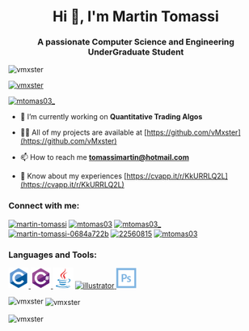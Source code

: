 <h1 align="center">Hi 👋, I'm Martin Tomassi</h1>
<h3 align="center">A passionate Computer Science and Engineering UnderGraduate Student</h3>

<p align="left"> <img src="https://komarev.com/ghpvc/?username=vmxster&label=Profile%20views&color=0e75b6&style=flat" alt="vmxster" /> </p>

<p align="left"> <a href="https://github.com/ryo-ma/github-profile-trophy"><img src="https://github-profile-trophy.vercel.app/?username=vmxster" alt="vmxster" /></a> </p>

<p align="left"> <a href="https://twitter.com/mtomas03_" target="blank"><img src="https://img.shields.io/twitter/follow/mtomas03_?logo=twitter&style=for-the-badge" alt="mtomas03_" /></a> </p>

- 🔭 I’m currently working on **Quantitative Trading Algos**

- 👨‍💻 All of my projects are available at [https://github.com/vMxster](https://github.com/vMxster)

- 📫 How to reach me **tomassimartin@hotmail.com**

- 📄 Know about my experiences [https://cvapp.it/r/KkURRLQ2L](https://cvapp.it/r/KkURRLQ2L)

<h3 align="left">Connect with me:</h3>
<p align="left">
<a href="https://codepen.io/martin-tomassi" target="blank"><img align="center" src="https://raw.githubusercontent.com/rahuldkjain/github-profile-readme-generator/master/src/images/icons/Social/codepen.svg" alt="martin-tomassi" height="30" width="40" /></a>
<a href="https://dev.to/mtomas03" target="blank"><img align="center" src="https://raw.githubusercontent.com/rahuldkjain/github-profile-readme-generator/master/src/images/icons/Social/devto.svg" alt="mtomas03" height="30" width="40" /></a>
<a href="https://twitter.com/mtomas03_" target="blank"><img align="center" src="https://raw.githubusercontent.com/rahuldkjain/github-profile-readme-generator/master/src/images/icons/Social/twitter.svg" alt="mtomas03_" height="30" width="40" /></a>
<a href="https://linkedin.com/in/martin-tomassi-0684a722b" target="blank"><img align="center" src="https://raw.githubusercontent.com/rahuldkjain/github-profile-readme-generator/master/src/images/icons/Social/linked-in-alt.svg" alt="martin-tomassi-0684a722b" height="30" width="40" /></a>
<a href="https://stackoverflow.com/users/22560815" target="blank"><img align="center" src="https://raw.githubusercontent.com/rahuldkjain/github-profile-readme-generator/master/src/images/icons/Social/stack-overflow.svg" alt="22560815" height="30" width="40" /></a>
<a href="https://codesandbox.com/mtomas03" target="blank"><img align="center" src="https://raw.githubusercontent.com/rahuldkjain/github-profile-readme-generator/master/src/images/icons/Social/codesandbox.svg" alt="mtomas03" height="30" width="40" /></a>
</p>

<h3 align="left">Languages and Tools:</h3>
<p align="left"> <a href="https://www.cprogramming.com/" target="_blank" rel="noreferrer"> <img src="https://raw.githubusercontent.com/devicons/devicon/master/icons/c/c-original.svg" alt="c" width="40" height="40"/> </a> <a href="https://www.w3schools.com/cs/" target="_blank" rel="noreferrer"> <img src="https://raw.githubusercontent.com/devicons/devicon/master/icons/csharp/csharp-original.svg" alt="csharp" width="40" height="40"/> </a> <img src="https://raw.githubusercontent.com/devicons/devicon/master/icons/java/java-original.svg" alt="java" width="40" height="40"/> </a> <a href="https://www.adobe.com/in/products/illustrator.html" target="_blank" rel="noreferrer"> <img src="https://www.vectorlogo.zone/logos/adobe_illustrator/adobe_illustrator-icon.svg" alt="illustrator" width="40" height="40"/> </a> <a href="https://www.photoshop.com/en" target="_blank" rel="noreferrer"> <img src="https://raw.githubusercontent.com/devicons/devicon/master/icons/photoshop/photoshop-line.svg" alt="photoshop" width="40" height="40"/> </a> </p>

<p><img align="left" src="https://github-readme-stats.vercel.app/api/top-langs?username=vmxster&show_icons=true&theme=highcontrast&locale=en&layout=compact" alt="vmxster" /></p>

<p>&nbsp;<img align="center" src="https://github-readme-stats.vercel.app/api?username=vmxster&show_icons=true&theme=highcontrast&locale=en" alt="vmxster" /></p>

<p><img align="center" src="https://github-readme-streak-stats.herokuapp.com/?user=vmxster&theme=highcontrast" alt="vmxster" /></p>
